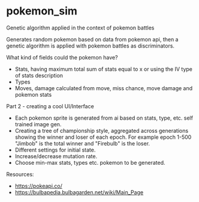 # pokemon_sim
Genetic algorithm applied in the context of pokemon battles


Generates random pokemon  based on data from pokemon api, then a genetic algorithm is applied with pokemon battles as discriminators.

What kind of fields could the pokemon have?
- Stats, having maximum total sum of stats equal to x or using the IV type of stats description
- Types
- Moves, damage calculated from move, miss chance, move damage and pokemon stats


Part 2 - creating a cool UI/Interface
- Each pokemon sprite is generated from ai based on stats, type, etc. self trained image gen.
- Creating a tree of championship style, aggregated across generations showing the winner and loser of each epoch. For example epoch 1-500 "Jimbob" is the total winner and "Firebulb" is the loser.
- Different settings for initial state.
- Increase/decrease mutation rate.
- Choose min-max stats, types etc. pokemon to be generated.

Resources:
- https://pokeapi.co/
- https://bulbapedia.bulbagarden.net/wiki/Main_Page
